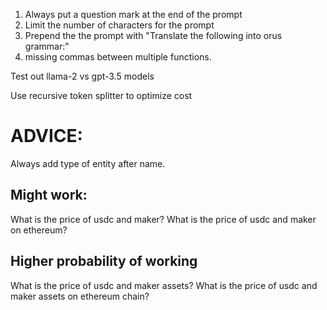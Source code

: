 1. Always put a question mark at the end of the prompt
2. Limit the number of characters for the prompt
3. Prepend the the prompt with "Translate the following into orus grammar:"
4. missing commas between multiple functions.

Test out llama-2 vs gpt-3.5 models

Use recursive token splitter to optimize cost

# ADVICE:
Always add type of entity after name.
## Might work:
What is the price of usdc and maker?
What is the price of usdc and maker on ethereum?

## Higher probability of working
What is the price of usdc and maker assets?
What is the price of usdc and maker assets on ethereum chain?
